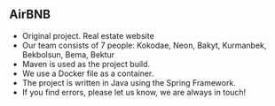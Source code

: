 ## AirBNB
- Original project. Real estate website
- Our team consists of 7 people: Kokodae, Neon, Bakyt, Kurmanbek, Bekbolsun, Bema, Bektur
- Maven is used as the project build.
- We use a Docker file as a container.
- The project is written in Java using the Spring Framework.
- If you find errors, please let us know, we are always in touch!

